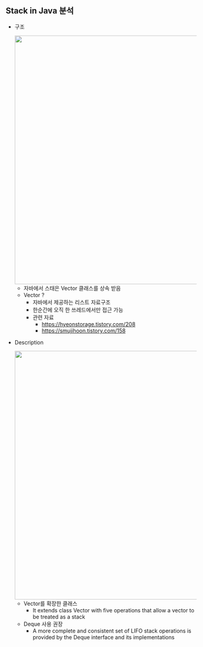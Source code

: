 ## Stack in Java 분석
- 구조
  
    <img width="656" src="https://user-images.githubusercontent.com/60383031/111065453-29ee2f80-84fd-11eb-929e-2a8bc5cda28d.png">
    
    - 자바에서 스태은 Vector 클래스를 상속 받음
    - Vector ?
        - 자바에서 제공하는 리스트 자료구조
        - 한순간에 오직 한 쓰레드에서만 접근 가능
        - 관련 자료
            - https://hyeonstorage.tistory.com/208
            - https://smujihoon.tistory.com/158
    
    
- Description

    <img width="656" src="https://user-images.githubusercontent.com/60383031/111065881-67ec5300-84ff-11eb-8fe3-8cc82524ac4a.png">

    - Vector를 확장한 클래스
        - It extends class Vector with five operations that allow a vector to be treated as a stack
    - Deque 사용 권장
        - A more complete and consistent set of LIFO stack operations is provided by the Deque interface and its implementations
    

        

